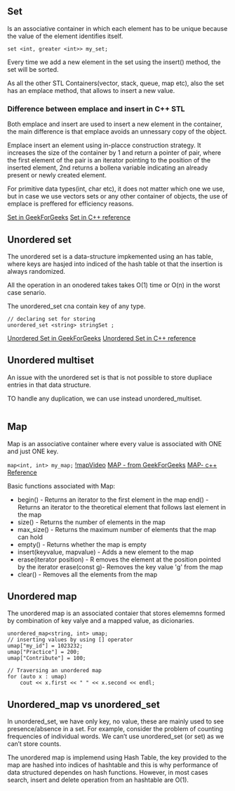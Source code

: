 ## Set

Is an associative container in which each element has to be unique because the value of the element identifies itself. 

```
set <int, greater <int>> my_set;         

```

Every time we add a new element in the set using the insert() method, the set will be sorted.

As all the other STL Containers(vector, stack, queue, map etc), also the set has an emplace method, that allows to insert a new value.

### Difference between emplace and insert in C++ STL

Both emplace and insert are used to insert a new element in the container, the main difference is that emplace avoids an unnessary copy of the object. 

Emplace insert an element using in-placce construction strategy.  It increases the size of the container by 1 and return a pointer of pair, where the first element of the pair is an iterator pointing to the position of the inserted element, 2nd returns a bollena variable indicating an already present or newly created element.

For primitive data types(int, char etc), it does not matter which one we use, but in case we use vectors sets or any other container of objects, the use of emplace is preffered for efficiency reasons. 

[Set in GeekForGeeks](https://www.geeksforgeeks.org/set-in-cpp-stl/)
[Set in C++ reference](https://en.cppreference.com/w/cpp/container/set)

## Unordered set

The unordered set is a  data-structure impkemented using an has table, where keys are hasjed into indiced of the hash table ot that the insertion is always randomized. 

All the operation in an onodered takes takes O(1) time or O(n) in the worst case senario.

The unordered_set cna contain key of any type.

```
// declaring set for storing  
unordered_set <string> stringSet ;
```
[Unordered Set in GeekForGeeks](https://www.geeksforgeeks.org/unordered_set-in-cpp-stl/)
[Unordered Set in C++ reference](https://en.cppreference.com/w/cpp/container/unordered_set)

## Unordered multiset

An issue with the unordered set is that is not possible to store dupliace entries in that data structure.

TO handle any duplication, we can use instead unordered_multiset.

```    unordered_multiset<int> ums1;
```

## Map

Map is an associative container where every value is associated with ONE and just ONE key. 

```map<int, int> my_map;```
[!mapVideo](https://youtu.be/kDwXAmLz47w)
[MAP - from GeekForGeeks](https://www.geeksforgeeks.org/map-associative-containers-the-c-standard-template-library-stl/)
[MAP- c++ Reference](http://www.cplusplus.com/reference/map/map/)


Basic functions associated with Map:
* begin() - Returns an iterator to the first element in the map
end() - Returns an iterator to the theoretical element that follows last element in the map
* size() - Returns the number of elements in the map
* max_size() - Returns the maximum number of elements that the map can hold
* empty() - Returns whether the map is empty
* insert(keyvalue, mapvalue) - Adds a new element to the map
* erase(iterator position) - R emoves the element at the position pointed by the iterator
erase(const g)- Removes the key value 'g' from the map
* clear() - Removes all the elements from the map


## Unordered map

The unordered map is an associated contaier that stores elememns formed by combination of key valye and a mapped value, as dicionaries. 

```
unordered_map<string, int> umap;
// inserting values by using [] operator
umap["my_id"] = 1023232;
umap["Practice"] = 200;
umap["Contribute"] = 100;

// Traversing an unordered map
for (auto x : umap)
    cout << x.first << " " << x.second << endl;

```

## Unordered_map vs unordered_set 
In unordered_set, we have only key, no value, these are mainly used to see presence/absence in a set. For example, consider the problem of counting frequencies of individual words. We can’t use unordered_set (or set) as we can’t store counts.

The unordered map is implemend using Hash Table, the key provided to the map are hashed into indices of hashtable and this is why performance of data structured dependes on hash functions. 
However, in most cases search, insert and delete operation from an hashtable are O(1).

